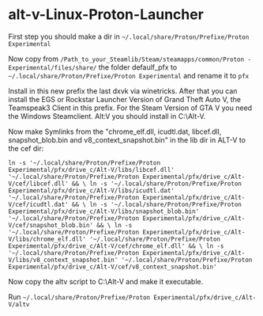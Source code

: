 # alt-v-Linux-Proton-Launcher

First step you should make a dir in `~/.local/share/Proton/Prefixe/Proton Experimental`

Now copy from `/Path_to_your_Steamlib/Steam/steamapps/common/Proton - Experimental/files/share/` the folder defaulf_pfx to `~/.local/share/Proton/Prefixe/Proton Experimental` and rename it to `pfx`

Install in this new prefix the last dxvk via winetricks. After that you can install the EGS or Rockstar Launcher Version of Grand Theft Auto V, the Teamspeak3 Client in this prefix. For the Steam Version of GTA V you need the Windows Steamclient.
Alt:V you should install in C:\\Alt-V.

Now make Symlinks from the "chrome_elf.dll, icudtl.dat, libcef.dll, snapshot_blob.bin and v8_context_snapshot.bin" in the lib dir in ALT-V to the cef dir:

`ln -s '~/.local/share/Proton/Prefixe/Proton Experimental/pfx/drive_c/Alt-V/libs/libcef.dll' '~/.local/share/Proton/Prefixe/Proton Experimental/pfx/drive_c/Alt-V/cef/libcef.dll' && \
ln -s '~/.local/share/Proton/Prefixe/Proton Experimental/pfx/drive_c/Alt-V/libs/icudtl.dat' '~/.local/share/Proton/Prefixe/Proton Experimental/pfx/drive_c/Alt-V/cef/icudtl.dat' && \
ln -s '~/.local/share/Proton/Prefixe/Proton Experimental/pfx/drive_c/Alt-V/libs/snapshot_blob.bin' '~/.local/share/Proton/Prefixe/Proton Experimental/pfx/drive_c/Alt-V/cef/snapshot_blob.bin' && \
ln -s '~/.local/share/Proton/Prefixe/Proton Experimental/pfx/drive_c/Alt-V/libs/chrome_elf.dll' '~/.local/share/Proton/Prefixe/Proton Experimental/pfx/drive_c/Alt-V/cef/chrome_elf.dll' && \
ln -s '~/.local/share/Proton/Prefixe/Proton Experimental/pfx/drive_c/Alt-V/libs/v8_context_snapshot.bin' '~/.local/share/Proton/Prefixe/Proton Experimental/pfx/drive_c/Alt-V/cef/v8_context_snapshot.bin'`

Now copy the altv script to C:\\Alt-V and make it executable.

Run `~/.local/share/Proton/Prefixe/Proton Experimental/pfx/drive_c/Alt-V/altv`
